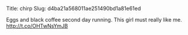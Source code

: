 Title: chirp
Slug: d4ba21a568011ae251490bd1a81e61ed

Eggs and black coffee second day running. This girl must really like me. <a href="http://t.co/OHTwNsYmJB">http://t.co/OHTwNsYmJB</a>
